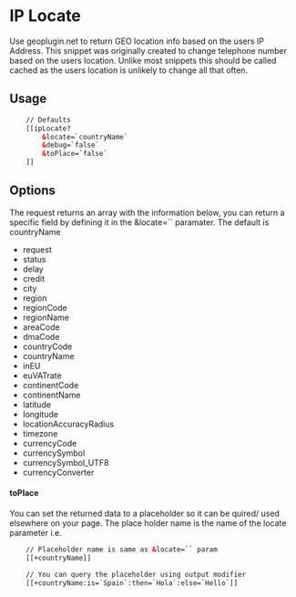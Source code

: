 # IP Locate 

Use geoplugin.net to return GEO location info based on the users IP Address. This snippet was originally created to change telephone number based on the users location. Unlike most snippets this should be called cached as the users location is unlikely to change all that often. 

## Usage 

```HTML
    // Defaults 
    [[ipLocate?
        &locate=`countryName`
        &debug=`false`
        &toPlace=`false`
    ]]
```

## Options 

The request returns an array with the information below, you can return a specific field by defining it in the &locate=`` paramater. The default is countryName
- request
- status
- delay
- credit
- city
- region
- regionCode
- regionName
- areaCode
- dmaCode
- countryCode
- countryName
- inEU
- euVATrate
- continentCode
- continentName
- latitude
- longitude
- locationAccuracyRadius
- timezone
- currencyCode
- currencySymbol
- currencySymbol_UTF8
- currencyConverter

#### toPlace 

You can set the returned data to a placeholder so it can be quired/ used elsewhere on your page. The place holder name is the name of the locate parameter i.e.

```HTML 
    // Placeholder name is same as &locate=`` param
    [[+countryName]]

    // You can query the placeholder using output modifier 
    [[+countryName:is=`Spain`:then=`Hola`:else=`Hello`]]
```
